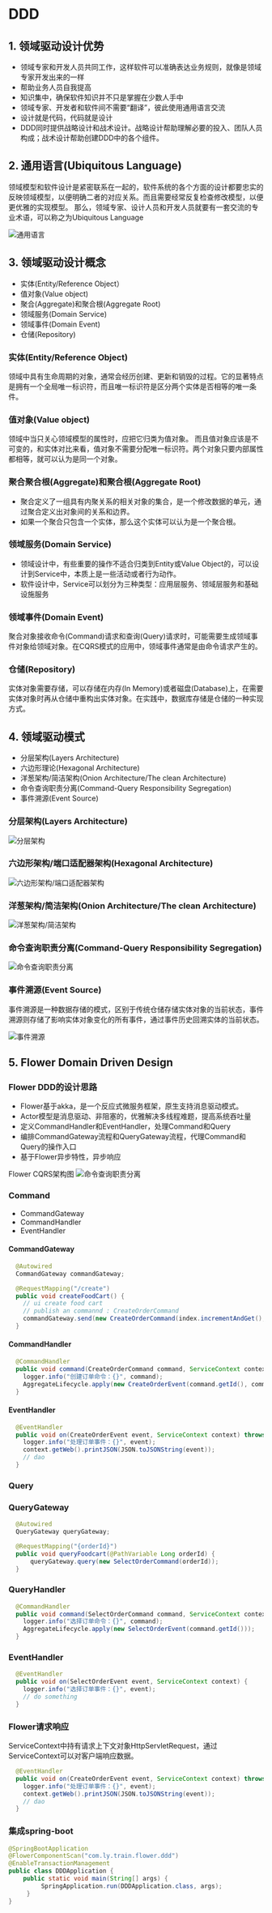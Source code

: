 # DDD

## 1. 领域驱动设计优势

- 领域专家和开发人员共同工作，这样软件可以准确表达业务规则，就像是领域专家开发出来的一样
- 帮助业务人员自我提高
- 知识集中，确保软件知识并不只是掌握在少数人手中
- 领域专家、开发者和软件间不需要“翻译”，彼此使用通用语言交流
- 设计就是代码，代码就是设计
- DDD同时提供战略设计和战术设计。战略设计帮助理解必要的投入、团队人员构成；战术设计帮助创建DDD中的各个组件。

## 2. 通用语言(Ubiquitous Language)

领域模型和软件设计是紧密联系在一起的，软件系统的各个方面的设计都要忠实的反映领域模型，以便明确二者的对应关系。而且需要经常反复检查修改模型，以便更优雅的实现模型。
那么，领域专家、设计人员和开发人员就要有一套交流的专业术语，可以称之为Ubiquitous Language

![通用语言](img/ddd-ubiquitous-language.png)

## 3. 领域驱动设计概念

- 实体(Entity/Reference Object）
- 值对象(Value object)
- 聚合(Aggregate)和聚合根(Aggregate Root)
- 领域服务(Domain Service)
- 领域事件(Domain Event)
- 仓储(Repository)

### 实体(Entity/Reference Object)

领域中具有生命周期的对象，通常会经历创建、更新和销毁的过程。它的显著特点是拥有一个全局唯一标识符，而且唯一标识符是区分两个实体是否相等的唯一条件。

### 值对象(Value object)

领域中当只关心领域模型的属性时，应把它归类为值对象。 而且值对象应该是不可变的，和实体对比来看，值对象不需要分配唯一标识符。两个对象只要内部属性都相等，就可以认为是同一个对象。

### 聚合聚合根(Aggregate)和聚合根(Aggregate Root)

- 聚合定义了一组具有内聚关系的相关对象的集合，是一个修改数据的单元，通过聚合定义出对象间的关系和边界。
- 如果一个聚合只包含一个实体，那么这个实体可以认为是一个聚合根。

### 领域服务(Domain Service)

- 领域设计中，有些重要的操作不适合归类到Entity或Value Object的，可以设计到Service中，本质上是一些活动或者行为动作。
- 软件设计中，Service可以划分为三种类型：应用层服务、领域层服务和基础设施服务

### 领域事件(Domain Event)

聚合对象接收命令(Command)请求和查询(Query)请求时，可能需要生成领域事件对象给领域对象。在CQRS模式的应用中，领域事件通常是由命令请求产生的。

### 仓储(Repository)

实体对象需要存储，可以存储在内存(In Memory)或者磁盘(Database)上，在需要实体对象时再从仓储中重构出实体对象。在实践中，数据库存储是仓储的一种实现方式。

## 4. 领域驱动模式

- 分层架构(Layers Architecture)
- 六边形理论(Hexagonal Architecture)
- 洋葱架构/简洁架构(Onion Architecture/The clean Architecture)
- 命令查询职责分离(Command-Query Responsibility Segregation)
- 事件溯源(Event Source)

### 分层架构(Layers Architecture)

![分层架构](img/ddd-layer-architecture.png)

### 六边形架构/端口适配器架构(Hexagonal Architecture)

![六边形架构/端口适配器架构](img/ddd-layer-architecture.png)

### 洋葱架构/简洁架构(Onion Architecture/The clean Architecture)

![洋葱架构/简洁架构](img/ddd-onion-architecture.png)

### 命令查询职责分离(Command-Query Responsibility Segregation)

![命令查询职责分离](img/ddd-cqrs-architecture.png)

### 事件溯源(Event Source)

事件溯源是一种数据存储的模式，区别于传统仓储存储实体对象的当前状态，事件溯源则存储了影响实体对象变化的所有事件，通过事件历史回溯实体的当前状态。

![事件溯源](img/ddd-es-architecture.png)

## 5. Flower Domain Driven Design

### Flower DDD的设计思路
- Flower基于akka，是一个反应式微服务框架，原生支持消息驱动模式。
- Actor模型是消息驱动、非阻塞的，优雅解决多线程难题，提高系统吞吐量
- 定义CommandHandler和EventHandler，处理Command和Query
- 编排CommandGateway流程和QueryGateway流程，代理Command和Query的操作入口
- 基于Flower异步特性，异步响应

Flower CQRS架构图
![命令查询职责分离](img/ddd-flower-cqrs-architecture.png)

### Command

- CommandGateway
- CommandHandler
- EventHandler

#### CommandGateway

```java
  @Autowired
  CommandGateway commandGateway;

  @RequestMapping("/create")
  public void createFoodCart() {
    // ui create food cart
    // publish an commannd : CreateOrderCommand
    commandGateway.send(new CreateOrderCommand(index.incrementAndGet(), "foodcart"));
  }
```

#### CommandHandler

```java
  @CommandHandler
  public void command(CreateOrderCommand command, ServiceContext context) {
    logger.info("创建订单命令：{}", command);
    AggregateLifecycle.apply(new CreateOrderEvent(command.getId(), command.getName()));
  }
```

#### EventHandler

```java
  @EventHandler
  public void on(CreateOrderEvent event, ServiceContext context) throws IOException {
    logger.info("处理订单事件：{}", event);
    context.getWeb().printJSON(JSON.toJSONString(event));
    // dao
  }
```

### Query

### QueryGateway

```java
  @Autowired
  QueryGateway queryGateway;

  @RequestMapping("{orderId}")
  public void queryFoodcart(@PathVariable Long orderId) {
	  queryGateway.query(new SelectOrderCommand(orderId));
  }
```

### QueryHandler 

```java
  @CommandHandler
  public void command(SelectOrderCommand command, ServiceContext context) {
    logger.info("选择订单命令：{}", command);
    AggregateLifecycle.apply(new SelectOrderEvent(command.getId()));
  }
```

### EventHandler

```java
  @EventHandler
  public void on(SelectOrderEvent event, ServiceContext context) {
    logger.info("选择订单事件：{}", event);
    // do something
  }
```

### Flower请求响应

ServiceContext中持有请求上下文对象HttpServletRequest，通过ServiceContext可以对客户端响应数据。

```java
  @EventHandler
  public void on(CreateOrderEvent event, ServiceContext context) throws IOException {
    logger.info("处理订单事件：{}", event);
    context.getWeb().printJSON(JSON.toJSONString(event));
    // dao
  }
```

### 集成spring-boot

```java
@SpringBootApplication
@FlowerComponentScan("com.ly.train.flower.ddd")
@EnableTransactionManagement
public class DDDApplication {
    public static void main(String[] args) {
         SpringApplication.run(DDDApplication.class, args);
     }
}
```
